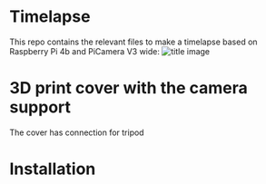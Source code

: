 # Timelapse
This repo contains the relevant files to make a timelapse based on Raspberry Pi 4b and PiCamera V3 wide:
![title image](/images/title.jpg)




# 3D print cover with the camera support
The cover has connection for tripod

# Installation
